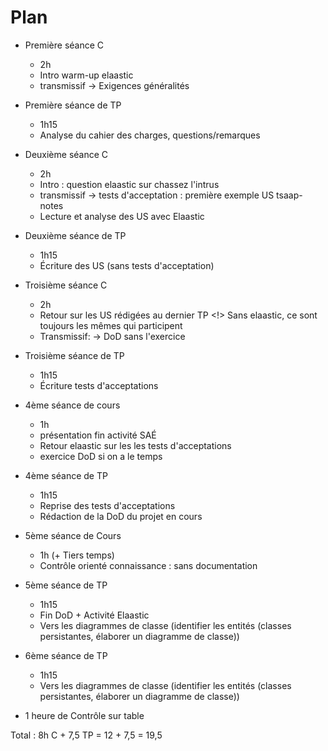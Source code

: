 # Plan 

- Première séance C
  - 2h
  - Intro warm-up elaastic
  - transmissif -> Exigences généralités

- Première séance de TP
  - 1h15
  - Analyse du cahier des charges, questions/remarques

- Deuxième séance C
  - 2h
  - Intro : question elaastic sur chassez l'intrus
  - transmissif -> tests d'acceptation : première exemple US tsaap-notes
  - Lecture et analyse des US avec Elaastic 

- Deuxième séance de TP
  - 1h15
  - Écriture des US (sans tests d'acceptation)



- Troisième séance C
  - 2h
  - Retour sur les US rédigées au dernier TP <!> Sans elaastic, ce sont toujours les mêmes qui participent
  - Transmissif:  -> DoD sans l'exercice

- Troisième séance de TP
  - 1h15
  - Écriture tests d'acceptations



- 4ème séance de cours
  - 1h 
  - présentation fin activité SAÉ 
  - Retour elaastic sur les les tests d'acceptations
  - exercice DoD si on a le temps


- 4ème séance de TP
  - 1h15
  - Reprise des tests d'acceptations
  - Rédaction de la DoD du projet en cours

 

- 5ème séance de Cours
  - 1h (+ Tiers temps)
  - Contrôle orienté connaissance : sans documentation

   <!-- Fin réalisé -->

- 5ème séance de TP
  - 1h15
  - Fin DoD + Activité Elaastic
  - Vers les diagrammes de classe (identifier les entités (classes persistantes, élaborer un diagramme de classe))

- 6ème séance de TP
  - 1h15
  - Vers les diagrammes de classe (identifier les entités (classes persistantes, élaborer un diagramme de classe))

- 1 heure de Contrôle sur table

Total : 8h C + 7,5 TP = 12 + 7,5 = 19,5

